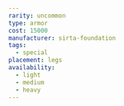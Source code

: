 ```yaml
---
rarity: uncommon
type: armor
cost: 15000
manufacturer: sirta-foundation
tags:
  - special
placement: legs
availability:
  - light
  - medium
  - heavy
---
```

